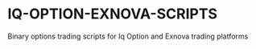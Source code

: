 # IQ-OPTION-EXNOVA-SCRIPTS
Binary options trading scripts for Iq Option and Exnova trading platforms
